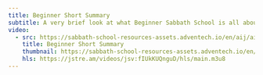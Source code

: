 ```yaml
---
title: Beginner Short Summary
subtitle: A very brief look at what Beginner Sabbath School is all about.
video:
  - src: https://sabbath-school-resources-assets.adventech.io/en/aij/aij-training-videos/assets/en-aij-beginner-short-summary.mp4
    title: Beginner Short Summary
    thumbnail: https://sabbath-school-resources-assets.adventech.io/en/aij/aij-training-videos/21-beginner-short-summary/cover.png
    hls: https://jstre.am/videos/jsv:fIUkKUQnguD/hls/main.m3u8
---
```

